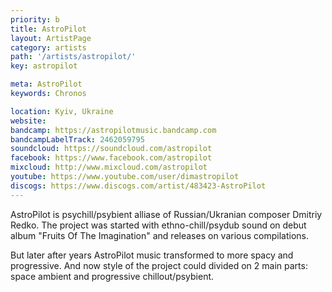 ```yaml
---
priority: b
title: AstroPilot
layout: ArtistPage
category: artists
path: '/artists/astropilot/'
key: astropilot

meta: AstroPilot
keywords: Chronos

location: Kyiv, Ukraine
website: 
bandcamp: https://astropilotmusic.bandcamp.com
bandcampLabelTrack: 2462059795
soundcloud: https://soundcloud.com/astropilot
facebook: https://www.facebook.com/astropilot
mixcloud: http://www.mixcloud.com/astropilot
youtube: https://www.youtube.com/user/dimastropilot
discogs: https://www.discogs.com/artist/483423-AstroPilot
---
```


AstroPilot is psychill/psybient alliase of Russian/Ukranian composer Dmitriy Redko. The project was started with ethno-chill/psydub sound on debut album "Fruits Of The Imagination" and releases on various compilations.

But later after years AstroPilot music transformed to more spacy and progressive. And now style of the project could divided on 2 main parts: space ambient and progressive chillout/psybient.

